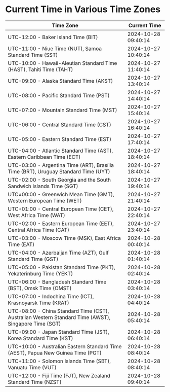 # Current Time in Various Time Zones

| Time Zone | Current Time |
|-----------|--------------|
| UTC-12:00 - Baker Island Time (BIT) | 2024-10-28 09:40:14 |
| UTC-11:00 - Niue Time (NUT), Samoa Standard Time (SST) | 2024-10-27 10:40:14 |
| UTC-10:00 - Hawaii-Aleutian Standard Time (HAST), Tahiti Time (TAHT) | 2024-10-27 11:40:14 |
| UTC-09:00 - Alaska Standard Time (AKST) | 2024-10-27 13:40:14 |
| UTC-08:00 - Pacific Standard Time (PST) | 2024-10-27 14:40:14 |
| UTC-07:00 - Mountain Standard Time (MST) | 2024-10-27 15:40:14 |
| UTC-06:00 - Central Standard Time (CST) | 2024-10-27 16:40:14 |
| UTC-05:00 - Eastern Standard Time (EST) | 2024-10-27 17:40:14 |
| UTC-04:00 - Atlantic Standard Time (AST), Eastern Caribbean Time (ECT) | 2024-10-27 18:40:14 |
| UTC-03:00 - Argentina Time (ART), Brasília Time (BRT), Uruguay Standard Time (UYT) | 2024-10-27 18:40:14 |
| UTC-02:00 - South Georgia and the South Sandwich Islands Time (SGT) | 2024-10-27 19:40:14 |
| UTC±00:00 - Greenwich Mean Time (GMT), Western European Time (WET) | 2024-10-27 21:40:14 |
| UTC+01:00 - Central European Time (CET), West Africa Time (WAT) | 2024-10-27 22:40:14 |
| UTC+02:00 - Eastern European Time (EET), Central Africa Time (CAT) | 2024-10-27 23:40:14 |
| UTC+03:00 - Moscow Time (MSK), East Africa Time (EAT) | 2024-10-28 00:40:14 |
| UTC+04:00 - Azerbaijan Time (AZT), Gulf Standard Time (GST) | 2024-10-28 01:40:14 |
| UTC+05:00 - Pakistan Standard Time (PKT), Yekaterinburg Time (YEKT) | 2024-10-28 02:40:14 |
| UTC+06:00 - Bangladesh Standard Time (BST), Omsk Time (OMST) | 2024-10-28 03:40:14 |
| UTC+07:00 - Indochina Time (ICT), Krasnoyarsk Time (KRAT) | 2024-10-28 04:40:14 |
| UTC+08:00 - China Standard Time (CST), Australian Western Standard Time (AWST), Singapore Time (SGT) | 2024-10-28 05:40:14 |
| UTC+09:00 - Japan Standard Time (JST), Korea Standard Time (KST) | 2024-10-28 06:40:14 |
| UTC+10:00 - Australian Eastern Standard Time (AEST), Papua New Guinea Time (PGT) | 2024-10-28 08:40:14 |
| UTC+11:00 - Solomon Islands Time (SBT), Vanuatu Time (VUT) | 2024-10-28 08:40:14 |
| UTC+12:00 - Fiji Time (FJT), New Zealand Standard Time (NZST) | 2024-10-28 09:40:14 |
